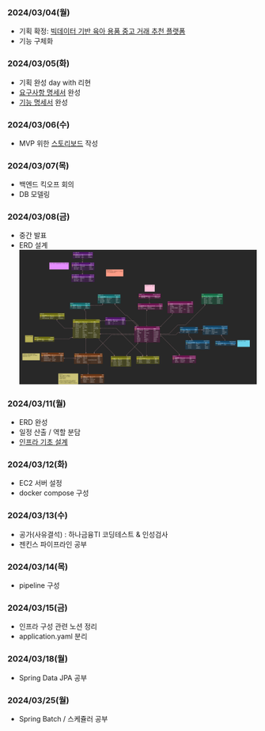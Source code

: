 ### 2024/03/04(월)
- 기획 확정: [빅데이터 기반 육아 용품 중고 거래 추천 플랫폼](https://www.notion.so/todays-jiwoo/b53dcdc16603436d950981179a778c26?pvs=4)
- 기능 구체화

### 2024/03/05(화)
- 기획 완성 day with 리현
- [요구사항 명세서](https://www.notion.so/todays-jiwoo/c9cc3088d26141f19d567045e479d560?v=a9af1601e5614c3f81b1ee5b527c45a7&pvs=4) 완성
- [기능 명세서](https://www.notion.so/todays-jiwoo/359c01f26b73420b80f354c323c44792?pvs=4) 완성

### 2024/03/06(수)
- MVP 위한 [스토리보드](https://www.notion.so/todays-jiwoo/MVP-29836330364648f7b73d75d104587122?pvs=4) 작성

### 2024/03/07(목)
- 백엔드 킥오프 회의
- DB 모델링

### 2024/03/08(금)
- 중간 발표
- ERD 설계
![ERD](./kkoma_erd.png)

### 2024/03/11(월)
- ERD 완성
- 일정 산출 / 역할 분담
- [인프라 기초 설계](https://www.notion.so/todays-jiwoo/8531ed812a8547cfa43658dbda239088?pvs=4)

### 2024/03/12(화)
- EC2 서버 설정
- docker compose 구성

### 2024/03/13(수)
- 공가(사유결석) : 하나금융TI 코딩테스트 & 인성검사
- 젠킨스 파이프라인 공부

### 2024/03/14(목)
- pipeline 구성

### 2024/03/15(금)
- 인프라 구성 관련 노션 정리
- application.yaml 분리

### 2024/03/18(월)
- Spring Data JPA 공부

### 2024/03/25(월)
- Spring Batch / 스케쥴러 공부
